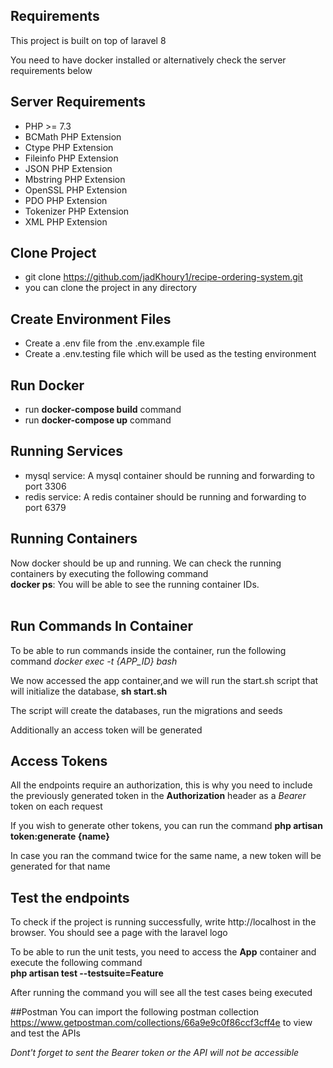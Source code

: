 ## Requirements
This project is built on top of laravel 8 <br />

You need to have docker installed or alternatively check the server requirements below

## Server Requirements

- PHP >= 7.3
- BCMath PHP Extension
- Ctype PHP Extension
- Fileinfo PHP Extension
- JSON PHP Extension
- Mbstring PHP Extension
- OpenSSL PHP Extension
- PDO PHP Extension
- Tokenizer PHP Extension
- XML PHP Extension

## Clone Project

- git clone https://github.com/jadKhoury1/recipe-ordering-system.git
- you can clone the project in any directory

## Create Environment Files

- Create a .env file from the .env.example file
- Create a .env.testing file which will be used as the testing environment

## Run Docker

- run **docker-compose build** command
- run **docker-compose up** command

## Running Services
- mysql service: A mysql container should be running and forwarding to port 3306
- redis service: A redis container should be running and forwarding to port 6379

## Running Containers
Now docker should be up and running. We can check the running containers by executing the following command <br />
**docker ps**: You will be able to see the running container IDs. <br /> <br />


## Run Commands In Container
To be able to run commands inside the container, run the following command
*docker exec -t {APP_ID} bash* <br />

We now accessed the app container,and we will run the start.sh script that will initialize the database,
**sh start.sh**  <br />

The script will create the databases, run the migrations and seeds <br />

Additionally an access token will be generated

## Access Tokens
All the endpoints require an authorization, this is why you need to include the previously generated token
in the **Authorization** header as a *Bearer* token on each request <br />

If you wish to generate other tokens, you can run the command **php artisan token:generate {name}** <br />

In case you ran the command twice for the same name, a new token will be generated for that name

## Test the endpoints
To check if the project is running successfully, write http://localhost in the browser. You should see a page with the 
laravel logo <br />

To be able to run the unit tests, you need to access the **App** container and execute the following command <br>
**php artisan test --testsuite=Feature** <br />

After running the command you will see all the test cases being executed

##Postman
You can import the following postman collection https://www.getpostman.com/collections/66a9e9c0f86ccf3cff4e to view and test the APIs <br />

*Dont't forget to sent the Bearer token or the API will not be accessible*
